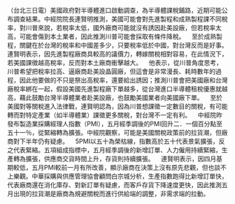 （台北三日電）美國政府對半導體進口啟動調查，為半導體課稅鋪路，近期可能公布調查結果。中經院院長連賢明推測，美國可能會對先進製程和成熟製程課不同稅率，對川普來說，若稅率太低，國外廠商可能就沒有誘因赴美設廠，但若稅率太高，可能會傷到本土業者，因此推測川普可能會採取有條件降稅。    至於成熟製程，關鍵在於台灣的稅率和中國差多少，只要稅率低於中國，對台灣反而是好事。連賢明表示，因先進製程廠商具較高的議價力，轉嫁關稅相對容易，在此情況下，若美國課徵越高稅率，反而對本土廠商衝擊越大。    他表示，從川普角度思考，川普希望把稅率拉高、逼廠商赴美設晶圓廠，但這會是非常漫長、耗時數年的過程，因此他要做的不只是祭出高稅率，還要給出誘因；推測川普會把美國廠和台灣廠稅率綁在一起，假設美國先進製程廠下單越多，從台灣進口半導體租稅優惠就越高，藉此鼓勵台灣半導體業者赴美設廠，也鼓勵美國業者向美國廠下單。    至於美國對等關稅進入法律戰，連賢明認為，因為川普想課徵一定數目的關稅，有可能轉而對特定產業（如半導體業）課徵更多關稅，對台灣不一定有利。    中經院昨發布製造業採購經理人指數（PMI），五月經季調後的PMI回升二．一個百分點至五十一％，從緊縮轉為擴張。中經院觀察，可能是美國關稅政策前的拉貨潮，但廠商對下半年仍有疑慮。    5PMI以五十為榮枯線，指數高於五十代表景氣擴張，反之代表緊縮。五項組成指標中，五月經季調後的新增訂單、人力僱用持續緊縮，生產轉為擴張，供應商交貨時間上升，存貨則持續擴張。    連賢明表示，因四月基期較低，五月PMI較前一月有所改善，顯示廠商在決策上沒有原先悲觀，但也談不上樂觀。中華採購與供應管理協會顧問白宗城分析，生產指數跑得比新增訂單快，代表廠商還在消化庫存、對新訂單有疑慮，而客戶存貨下降速度更快，因此推測五月出現的拉貨潮是廠商為規避關稅而進行供給端的調整，非需求端的拉動。